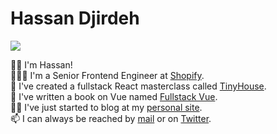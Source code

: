 # Hassan Djirdeh
 
<a href="https://twitter.com/intent/follow?screen_name=djirdehh&tw_p=followbutton"><img src="https://img.shields.io/twitter/follow/djirdehh?label=%40djirdehh&style=social"></a>

👋🏽 I'm Hassan!<br />
👨🏽‍💻 I'm a Senior Frontend Engineer at <a href="http://shopify.com/" target="_blank">Shopify</a>.<br />
🐬 I've created a fullstack React masterclass called <a href="https://newline.co/tinyhouse" target="_blank">TinyHouse</a>.<br />
🦌 I've written a book on Vue named <a href="https://newline.co/vue" target="_blank">Fullstack Vue</a>.<br />
✍🏽 I've just started to blog at my <a href="https://www.hassan.rocks/" target="_blank">personal site</a>.<br />
📫 I can always be reached by <a href="mailto:hassan.djirdeh@gmail.com" target="_blank">mail</a> or on <a href="https://twitter.com/djirdehh" target="_blank">Twitter</a>.
